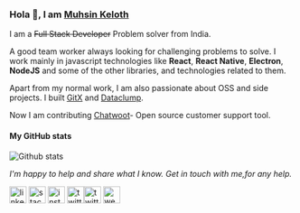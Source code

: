 ### Hola 👋, I am [Muhsin Keloth](https://muhzi.com/)

I am a <del>Full Stack Developer</del> Problem solver from India.

A good team worker always looking for challenging problems to solve. I work mainly in javascript technologies like **React**, **React Native**, **Electron**, **NodeJS** and some of the other libraries, and technologies related to them.

Apart from my normal work, I am also passionate about OSS and side projects. I built [GitX](http://gitxapp.com/) and [Dataclump](https://www.dataclump.io/).

Now I am contributing [Chatwoot](https://www.chatwoot.com/)- Open source customer support tool.

#### My GitHub stats

![Github stats](https://github-readme-stats.vercel.app/api?username=muhsin-k&show_icons=true)

_I'm happy to help and share what I know. Get in touch with me,for any help._

[<img src='https://cdn.jsdelivr.net/npm/simple-icons@3.0.1/icons/linkedin.svg' alt='linkedin' height='30'>](https://www.linkedin.com/in/muhsin-k/) [<img src='https://cdn.jsdelivr.net/npm/simple-icons@3.0.1/icons/stackoverflow.svg' alt='stackoverflow' height='30'>](https://stackoverflow.com/users/3901856/muhsin-keloth?tab=profile) [<img src='https://cdn.jsdelivr.net/npm/simple-icons@3.0.1/icons/instagram.svg' alt='instagram' height='30'>](https://www.instagram.com/muhzi_eramam/) [<img src='https://cdn.jsdelivr.net/npm/simple-icons@3.0.1/icons/twitter.svg' alt='twitter' height='30'>](https://twitter.com/muhsinkeramam)[<img src='https://cdn.jsdelivr.net/npm/simple-icons@3.0.1/icons/medium.svg' alt='twitter' height='30'>](https://medium.com/@muhsinkeramam) [<img src='https://cdn.jsdelivr.net/npm/simple-icons@3.0.1/icons/icloud.svg' alt='website' height='30'>](https://muhzi.com/)

